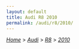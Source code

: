 ```yaml
---
layout: default
title: Audi R8 2010
permalink: /audi/r8/2010/
---
```

[*Home*](/) > [*Audi*](/audi/) > [*R8*](/audi/r8/) > [*2010*](/audi/r8/2010/)
